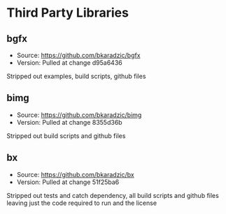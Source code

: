 # Third Party Libraries

## bgfx

- Source: https://github.com/bkaradzic/bgfx
- Version: Pulled at change d95a6436

Stripped out examples, build scripts, github files

## bimg

- Source: https://github.com/bkaradzic/bimg
- Version: Pulled at change 8355d36b

Stripped out build scripts and github files

## bx

- Source: https://github.com/bkaradzic/bx
- Version: Pulled at change 51f25ba6

Stripped out tests and catch dependency, all build scripts and github files leaving just the code required to run and the license


